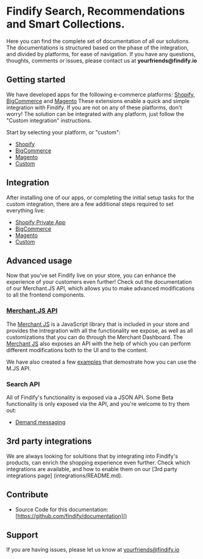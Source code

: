 # Findify Search, Recommendations and Smart Collections.

Here you can find the complete set of documentation of all our solutions. The documentations is structured based on the phase of the integration, and divided by platforms, for ease of navigation. If you have any questions, thoughts, comments or issues, please contact us at __yourfriends@findify.io__

## Getting started

We have developed apps for the following e-commerce platforms: [Shopify](https://apps.shopify.com/findify-search), [BigCommerce](https://www.bigcommerce.com/apps/findify-search-recommendations) and [Magento](https://www.magentocommerce.com/magento-connect/findify-search-autocomplete.html) These extensions enable a quick and simple integration with Findify. If you are not on any of these platforms, don't worry! The solution can be integrated with any platform, just follow the "Custom integration" instructions.

Start by selecting your platform, or "custom":

- [Shopify](onboarding/shopify/README.md)
- [BigCommerce](onboarding/bigcommerce/README.md)
- [Magento](onboarding/magento/README.md)
- [Custom](onboarding/custom/README.md)

## Integration
After installing one of our apps, or completing the initial setup tasks for the custom integration, there are a few additional steps required to set everything live:

- [Shopify Private App](onboarding/shopify/integration.md)
- [BigCommerce](onboarding/bigcommerce/integration.md)
- [Magento](onboarding/magento/Integration.md)
- [Custom](onboarding/custom/integration.md)

## Advanced usage

Now that you've set Findify live on your store, you can enhance the experience of your customers even further!
Check out the documentation of our Merchant.JS API, which allows you to make advanced modifications to all the frontend components. 

### [Merchant.JS API](merchant-js/README.md)

The [Merchant JS](merchant-js/README.md) is a JavaScript library that is included in your store and provides the intregration with all the functionality we expose, as well as all customizations that you can do through the Merchant Dashboard. 
The [Merchant JS](merchant-js/README.md) also exposes an API with the help of which you can perform different modifications both to the UI and to the content.

We have also created a few [examples](merchant-js/examples/README.md) that demostrate how you can use the M.JS API.

### Search API
All of Findify's functionality is exposed via a JSON API. Some Beta functionality is only exposed via the API, and you're welcome to try them out:
* [Demand messaging](search-api/features/demand-messaging.md)

## 3rd party integrations
We are always looking for solultions that by integrating into Findify's products, can enrich the shopping experience even further.
Check which integrations are available, and how to enable them on our [3rd party integrations page] (integrations/README.md).

## Contribute

- Source Code for this documentation: [https://github.com/findify/documentation]()

## Support

If you are having issues, please let us know at yourfriends@findify.io
